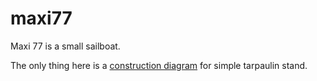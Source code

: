 # maxi77

Maxi 77 is a small sailboat.

The only thing here is a [construction diagram](tarpaulin_stand.svg) for simple tarpaulin stand.
